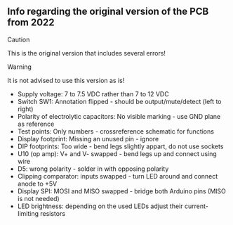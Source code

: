 ## Info regarding the original version of the PCB from 2022

> [!CAUTION]
> This is the original version that includes several errors!

> [!WARNING]
> It is not advised to use this version as is!

- Supply voltage: 7 to 7.5 VDC rather than 7 to 12 VDC
- Switch SW1: Annotation flipped - should be output/mute/detect (left to right)
- Polarity of electrolytic capacitors: No visible marking - use GND plane as reference
- Test points: Only numbers - crossreference schematic for functions
- Display footprint: Missing an unused pin - ignore
- DIP footprints: Too wide - bend legs slightly appart, do not use sockets
- U10 (op amp): V+ and V- swapped - bend legs up and connect using wire
- D5: wrong polarity - solder in with opposing polarity
- Clipping comparator: inputs swapped - turn LED around and connect anode to +5V
- Display SPI: MOSI and MISO swapped - bridge both Arduino pins (MISO is not needed)
- LED brightness: depending on the used LEDs adjust their current-limiting resistors
